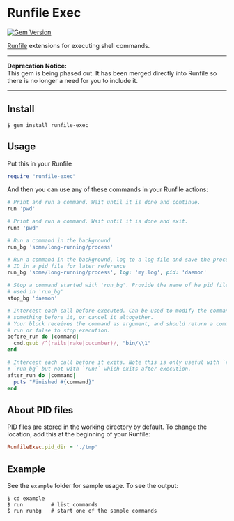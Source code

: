 Runfile Exec
============

[![Gem Version](https://badge.fury.io/rb/runfile-exec.svg)](http://badge.fury.io/rb/runfile-exec)

[Runfile](https://github.com/DannyBen/runfile) extensions for executing shell commands.

---

**Deprecation Notice:**  
This gem is being phased out. It has been merged 
directly into Runfile so there is no longer a need for you to include it. 

---

## Install

	$ gem install runfile-exec

## Usage

Put this in your Runfile

```ruby
require "runfile-exec"
```

And then you can use any of these commands in your Runfile actions:

```ruby
# Print and run a command. Wait until it is done and continue.
run 'pwd'

# Print and run a command. Wait until it is done and exit.
run! 'pwd'

# Run a command in the background
run_bg 'some/long-running/process'

# Run a command in the background, log to a log file and save the process 
# ID in a pid file for later reference
run_bg 'some/long-running/process', log: 'my.log', pid: 'daemon'

# Stop a command started with 'run_bg'. Provide the name of he pid file you 
# used in 'run_bg'
stop_bg 'daemon'

# Intercept each call before executed. Can be used to modify the command, run
# something before it, or cancel it altogether.
# Your block receives the command as argument, and should return a command to
# run or false to stop execution.
before_run do |command|
  cmd.gsub /^(rails|rake|cucumber)/, "bin/\\1"
end

# Intercept each call before it exits. Note this is only useful with `run` and
# `run_bg` but not with `run!` which exits after execution.
after_run do |command|
  puts "Finished #{command}"
end
```

## About PID files ##

PID files are stored in the working directory by default.
To change the location, add this at the beginning of your Runfile:

```ruby
RunfileExec.pid_dir = './tmp'
```

## Example ##

See the `example` folder for sample usage. To see the output:

	$ cd example
	$ run         # list commands
	$ run runbg   # start one of the sample commands
